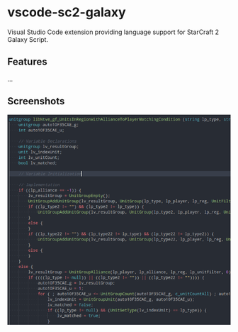 # vscode-sc2-galaxy

Visual Studio Code extension providing language support for StarCraft 2 Galaxy Script.

## Features

...

## Screenshots

![Syntax](images/syntax.png)